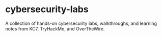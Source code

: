 # cybersecurity-labs
A collection of hands-on cybersecurity labs, walkthroughs, and learning notes from KC7, TryHackMe, and OverTheWire.
